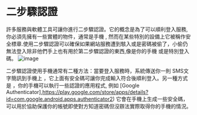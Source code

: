 [Title]: # (二階段認證)
[Difficulty]: # (進階)
[Order]: # (2)

# 二步驟認證

許多服務與軟體工具可讓你進行二步驟認證。它的概念是為了可以順利登入服務,你必須先擁有一些實體的物件，通常是手機 , 然而在某些特別的設備上它被稱作安全標章.使用二步驟認證可以確保如果網站服務遭到駭入或是密碼被偷了，小偷仍無法登入除非他們手上也有用於第二步驟認證的東西,像是你的手機 或是特別登入碼。
![image](password_adv2.png)

二步驟認證使用手機通常有二種方法：當要登入服務時，系統傳送你一則 SMS文字簡訊到手機上 ，它上面有安全碼可讓你完成輸入符合後順利登入。另一種方式是 ，你的手機可以執行一些認證的應用程式, 例如 [Google Authenticator],https://play.google.com/store/apps/details?id=com.google.android.apps.authenticator2) 它會在手機上生成一些安全碼，可以用於協助保護你的帳號即使對方知道密碼但沒辧法實際取得你的手機的情況。